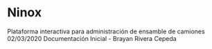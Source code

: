 # Ninox
Plataforma interactiva para administración de ensamble de camiones<br>
02/03/2020 Documentación Inicial - Brayan Rivera Cepeda
